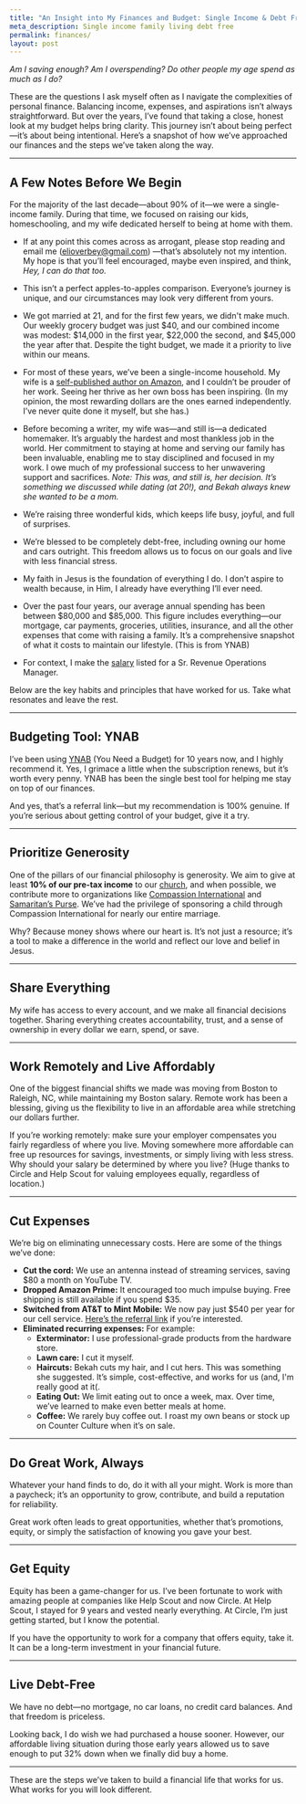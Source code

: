 ```yaml
---
title: "An Insight into My Finances and Budget: Single Income & Debt Free"
meta_description: Single income family living debt free
permalink: finances/
layout: post
---
```


*Am I saving enough? Am I overspending? Do other people my age spend as much as I do?*  

These are the questions I ask myself often as I navigate the complexities of personal finance. Balancing income, expenses, and aspirations isn’t always straightforward. But over the years, I’ve found that taking a close, honest look at my budget helps bring clarity. This journey isn’t about being perfect—it’s about being intentional. Here’s a snapshot of how we’ve approached our finances and the steps we’ve taken along the way.  

---

## A Few Notes Before We Begin  

For the majority of the last decade—about 90% of it—we were a single-income family. During that time, we focused on raising our kids, homeschooling, and my wife dedicated herself to being at home with them. 

- If at any point this comes across as arrogant, please stop reading and email me (elioverbey@gmail.com) —that’s absolutely not my intention. My hope is that you’ll feel encouraged, maybe even inspired, and think, *Hey, I can do that too.*  

- This isn’t a perfect apples-to-apples comparison. Everyone’s journey is unique, and our circumstances may look very different from yours.  

- We got married at 21, and for the first few years, we didn't make much. Our weekly grocery budget was just $40, and our combined income was modest: $14,000 in the first year, $22,000 the second, and $45,000 the year after that. Despite the tight budget, we made it a priority to live within our means. 

- For most of these years, we’ve been a single-income household. My wife is a [self-published author on Amazon](https://www.ynab.com/referral?ref=AE9V2wIf6fXpkQwv&utm_source=customer_referral), and I couldn’t be prouder of her work. Seeing her thrive as her own boss has been inspiring. (In my opinion, the most rewarding dollars are the ones earned independently. I’ve never quite done it myself, but she has.)  

- Before becoming a writer, my wife was—and still is—a dedicated homemaker. It’s arguably the hardest and most thankless job in the world. Her commitment to staying at home and serving our family has been invaluable, enabling me to stay disciplined and focused in my work. I owe much of my professional success to her unwavering support and sacrifices. *Note: This was, and still is, her decision. It’s something we discussed while dating (at 20!), and Bekah always knew she wanted to be a mom.*  

- We’re raising three wonderful kids, which keeps life busy, joyful, and full of surprises.  

- We’re blessed to be completely debt-free, including owning our home and cars outright. This freedom allows us to focus on our goals and live with less financial stress.  

- My faith in Jesus is the foundation of everything I do. I don’t aspire to wealth because, in Him, I already have everything I’ll ever need.  

- Over the past four years, our average annual spending has been between $80,000 and $85,000. This figure includes everything—our mortgage, car payments, groceries, utilities, insurance, and all the other expenses that come with raising a family. It’s a comprehensive snapshot of what it costs to maintain our lifestyle. (This is from YNAB)

- For context, I make the [salary](https://www.revenueoperationsalliance.com/what-is-a-revenue-operations-managers-salary/) listed for a Sr. Revenue Operations Manager.  

Below are the key habits and principles that have worked for us. Take what resonates and leave the rest.  

---

## Budgeting Tool: YNAB  

I’ve been using [YNAB](https://www.ynab.com/referral?ref=AE9V2wIf6fXpkQwv&utm_source=customer_referral) (You Need a Budget) for 10 years now, and I highly recommend it. Yes, I grimace a little when the subscription renews, but it’s worth every penny. YNAB has been the single best tool for helping me stay on top of our finances.  

And yes, that’s a referral link—but my recommendation is 100% genuine. If you’re serious about getting control of your budget, give it a try.  

---

## Prioritize Generosity  

One of the pillars of our financial philosophy is generosity. We aim to give at least **10% of our pre-tax income** to our [church](https://kingstablenc.com/), and when possible, we contribute more to organizations like [Compassion International](https://www.compassion.com/) and [Samaritan’s Purse](https://www.samaritanspurse.org/).  We’ve had the privilege of sponsoring a child through Compassion International for nearly our entire marriage.

Why? Because money shows where our heart is. It’s not just a resource; it’s a tool to make a difference in the world and reflect our love and belief in Jesus.  

---

## Share Everything  

My wife has access to every account, and we make all financial decisions together. Sharing everything creates accountability, trust, and a sense of ownership in every dollar we earn, spend, or save.  

---

## Work Remotely and Live Affordably  

One of the biggest financial shifts we made was moving from Boston to Raleigh, NC, while maintaining my Boston salary. Remote work has been a blessing, giving us the flexibility to live in an affordable area while stretching our dollars further.  

If you’re working remotely: make sure your employer compensates you fairly regardless of where you live. Moving somewhere more affordable can free up resources for savings, investments, or simply living with less stress. Why should your salary be determined by where you live? (Huge thanks to Circle and Help Scout for valuing employees equally, regardless of location.)

---

## Cut Expenses  

We’re big on eliminating unnecessary costs. Here are some of the things we’ve done:  

- **Cut the cord:** We use an antenna instead of streaming services, saving $80 a month on YouTube TV.  
- **Dropped Amazon Prime:** It encouraged too much impulse buying. Free shipping is still available if you spend $35. 
- **Switched from AT&T to Mint Mobile:** We now pay just $540 per year for our cell service. [Here’s the referral link](http://fbuy.me/u2x-3) if you’re interested.
- **Eliminated recurring expenses:** For example:  
  - **Exterminator:** I use professional-grade products from the hardware store.  
  - **Lawn care:** I cut it myself.
  - **Haircuts:** Bekah cuts my hair, and I cut hers. This was something she suggested. It’s simple, cost-effective, and works for us (and, I'm really good at it(. 
  - **Eating Out:** We limit eating out to once a week, max. Over time, we’ve learned to make even better meals at home.  
  - **Coffee:** We rarely buy coffee out. I roast my own beans or stock up on Counter Culture when it’s on sale.    

---

## Do Great Work, Always  

Whatever your hand finds to do, do it with all your might. Work is more than a paycheck; it’s an opportunity to grow, contribute, and build a reputation for reliability.  

Great work often leads to great opportunities, whether that’s promotions, equity, or simply the satisfaction of knowing you gave your best.  

---

## Get Equity  

Equity has been a game-changer for us. I’ve been fortunate to work with amazing people at companies like Help Scout and now Circle. At Help Scout, I stayed for 9 years and vested nearly everything. At Circle, I’m just getting started, but I know the potential.  

If you have the opportunity to work for a company that offers equity, take it. It can be a long-term investment in your financial future.  

---

## Live Debt-Free  
We have no debt—no mortgage, no car loans, no credit card balances. And that freedom is priceless. 

Looking back, I do wish we had purchased a house sooner. However, our affordable living situation during those early years allowed us to save enough to put 32% down when we finally did buy a home. 

---

These are the steps we’ve taken to build a financial life that works for us. What works for you will look different.

